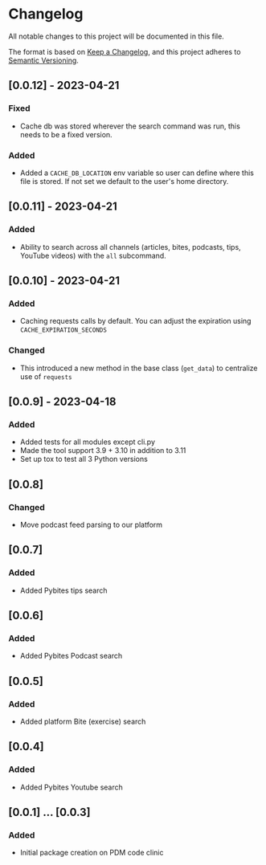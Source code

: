 # Changelog

All notable changes to this project will be documented in this file.

The format is based on [Keep a Changelog](https://keepachangelog.com/en/1.0.0/),
and this project adheres to [Semantic Versioning](https://semver.org/spec/v2.0.0.html).

## [0.0.12] - 2023-04-21

### Fixed
- Cache db was stored wherever the search command was run, this needs to be a fixed version.

### Added
- Added a `CACHE_DB_LOCATION` env variable so user can define where this file is stored. If not set we default to the user's home directory.

## [0.0.11] - 2023-04-21

### Added
- Ability to search across all channels (articles, bites, podcasts, tips, YouTube videos) with the `all` subcommand.

## [0.0.10] - 2023-04-21

### Added
- Caching requests calls by default. You can adjust the expiration using `CACHE_EXPIRATION_SECONDS`

### Changed
- This introduced a new method in the base class (`get_data`) to centralize use of `requests`

## [0.0.9] - 2023-04-18

### Added
- Added tests for all modules except cli.py
- Made the tool support 3.9 + 3.10 in addition to 3.11
- Set up tox to test all 3 Python versions

## [0.0.8]

### Changed
- Move podcast feed parsing to our platform

## [0.0.7]

### Added
- Added Pybites tips search

## [0.0.6]

### Added
- Added Pybites Podcast search

## [0.0.5]

### Added
- Added platform Bite (exercise) search

## [0.0.4]

### Added
- Added Pybites Youtube search

## [0.0.1] ... [0.0.3]

### Added
- Initial package creation on PDM code clinic
